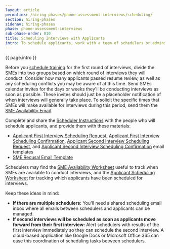 ```yaml
---
layout: article
permalink: /hiring-phases/phone-assessment-interviews/scheduling/
section: hiring-phases
sidenav: hiring-phases
phase: phone-assessment-interviews
sub-phase-order: 010
title: Scheduling Interviews with Applicants
intro: To schedule applicants, work with a team of schedulers or admins who can coordinate SME schedules with applicant availability.
---
```


<p class="usa-intro">
  {{ page.intro }}
</p>

Before you [schedule training](training.md) for the first round of interviews, divide the SMEs into two groups based on which round of interviews they will conduct. Consider how many applicants passed resume review, as well as any scheduling conflicts you may be aware of at this time. Send SMEs calendar invites for the days or weeks they'll be conducting interviews as soon as possible. These invites should just be a placeholder notification of when interviews will generally take place. To solicit the specific times that SMEs will make available for interviews during this period, send them the <a href="{{site.baseurl}}/toolkit/phone-assessment-interviews/email-template-sme-availability/">SME Availability Email</a>.

Complete and share the <a href="{{site.baseurl}}/toolkit/phone-assessment-interviews/interview-scheduling-instructions/">Scheduler Instructions</a> with the people who will schedule applicants, and provide them with these materials:

- <a href="{{site.baseurl}}/toolkit/phone-assessment-interviews/email-template-app-first-interview-sched/">Applicant First Interview Scheduling Request</a>, <a href="{{site.baseurl}}/toolkit/phone-assessment-interviews/email-template-app-first-interview-confirm/">Applicant First Interview Scheduling Confirmation</a>, <a href="{{site.baseurl}}/toolkit/phone-assessment-interviews/email-template-app-second-interview-sched/">Applicant Second Interview Scheduling Request</a>, and <a href="{{site.baseurl}}/toolkit/phone-assessment-interviews/email-template-app-second-interview-confirm/">Applicant Second Interview Scheduling Confirmation</a> email templates
- <a href="{{site.baseurl}}/toolkit/phone-assessment-interviews/email-template-sme-recusal/">SME Recusal Email Template</a>

Schedulers may find the <a href="{{site.baseurl}}/toolkit/phone-assessment-interviews/example-sme-availability-worksheet.xlsx">SME Availability Worksheet</a> useful to track when SMEs are available to conduct interviews, and the <a href="{{site.baseurl}}/toolkit/phone-assessment-interviews/example-applicant-scheduling-worksheet.xlsx">Applicant Scheduling Worksheet</a> for tracking which applicants have been scheduled for interviews.

Keep these ideas in mind:

- **If there are multiple schedulers:** You'll need a shared scheduling email inbox where all emails between schedulers and applicants can be managed.
- **If second interviews will be scheduled as soon as applicants move forward from their first interview:** Alert schedulers with results of the first interview immediately so they can schedule the second interview. A cloud-based application like Google Docs or Microsoft Office 365 can ease this coordination of scheduling tasks between schedulers.
